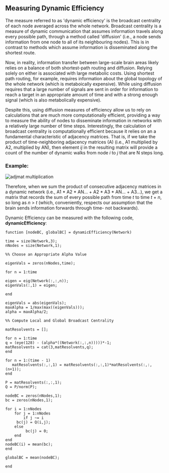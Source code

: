 <!--layout: page title: "PAGE TITLE" permalink: /Dynamic_Efficiency/-->

 ## Measuring Dynamic Efficiency
 
The measure referred to as 'dynamic efficiency' is the broadcast centrality of each node averaged across the whole network. Broadcast centrality is a measure of 
dynamic communication that assumes information travels along every possible path, through a method called 'diffusion' (i.e., a node sends information from one node to all of its 
neighbouring nodes). This is in contrast to methods which assume information is disseminated along the shortest route. 

Now, in reality, information transfer between large-scale brain areas likely relies on a balance of both shortest-path routing and diffusion. Relying solely on either is associated with large metabolic costs. Using shortest path routing, for example, requires information about the global topology of the whole network (which is metaboically expensive). While using diffusion requires that a large number of signals are sent in order for information to reach a target in an appropriate amount of time and with a strong enough signal (which is also metabolically expensive).


Despite this, using diffusion measures of efficiency allow us to rely on calculations that are much more computationally efficient, providing a way to measure the ability of nodes to disseminate information in networks with a relatively large number of time steps. Interestingly, the calculation of broadcast centrality is computationally
efficient because it relies on an a fundamental characteristic of adjacency matrices. That is, if we take the product of time-neighboring adjacency matrices (A) (i.e., A1 multiplied by A2, multiplied by AN), then element _ij_ in the resulting matrix will provide a count of the number of dynamic walks from node _i_ to _j_ that are N steps long. 

### Example:

![adjmat multiplication](https://user-images.githubusercontent.com/81769550/114958954-11da3a80-9e32-11eb-9e12-b64ecfc6844e.PNG)


Therefore, when we sum the product of consecutive adjacency matrices in a dynamic network (i.e., A1 * A2 * AN... + A2 * A3 * AN... + A3...), we get a matrix 
that records the sum of every possible path from time _t_ to time _t_ + _n_, so long as _n_ > _t_ (which, conveniently, respects our assumption that the brain
sends information forwards through time- not backwards).

Dynamic Efficiency can be measured with the following code, **dynamicEfficiency**:

    function [nodeBC, globalBC] = dynamicEfficiency(Network)
  
    time = size(Network,3);
    nNodes = size(Network,1);

    %% Choose an Appropriate Alpha Value

    eigenVals = zeros(nNodes,time);
    
    for n = 1:time
        
    eigen = eig(Network(:,:,n));
    eigenVals(:,1) = eigen;
    
    end
    
    eigenVals = abs(eigenVals);
    maxAlpha = 1/max(max((eigenVals)));
    alpha = maxAlpha/2;
    
    %% Compute Local and Global Broadcast Centrality
    
    matResolvents = [];
    
    for n = 1:time
    q = (eye(128) - (alpha*((Network(:,:,n)))))*-1;
    matResolvents = cat(3,matResolvents,q);
    end
    
    for n = 1:(time - 1)
       matResolvents(:,:,1) = matResolvents(:,:,1)*matResolvents(:,:,(n+1));
    end

    P = matResolvents(:,:,1);
    Q = P/norm(P);
    
    nodeBC = zeros(nNodes,1);
    bc = zeros(nNodes,1);
    
    for i = 1:nNodes
        for j = 1:nNodes
            if j ~= i
         bc(j) = Q(i,j);
        else
             bc(j) = 0;
        end
    end
    nodeBC(i) = mean(bc);
    end
    
    globalBC = mean(nodeBC);
    
    end
